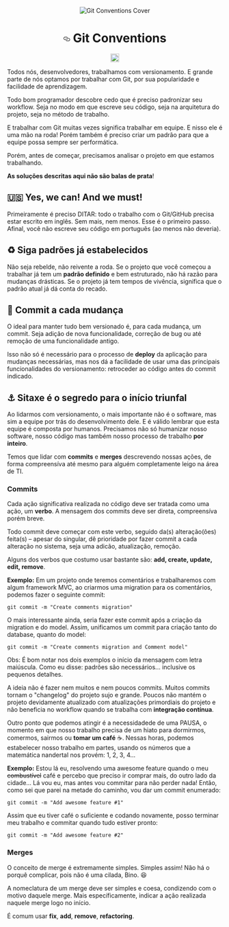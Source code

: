<p align="center">
	<img src="https://raw.githubusercontent.com/felinalabs/git-conventions/master/cover.png" alt="Git Conventions Cover" style="max-width:100%;">
</p>

<h1 align="center">
	<a id="user-content-octocat-git-conventions" class="anchor" href="#octocat-git-conventions" aria-hidden="true"><svg aria-hidden="true" class="octicon octicon-link" height="16" role="img" version="1.1" viewBox="0 0 16 16" width="16"><path d="M4 9h1v1h-1c-1.5 0-3-1.69-3-3.5s1.55-3.5 3-3.5h4c1.45 0 3 1.69 3 3.5 0 1.41-0.91 2.72-2 3.25v-1.16c0.58-0.45 1-1.27 1-2.09 0-1.28-1.02-2.5-2-2.5H4c-0.98 0-2 1.22-2 2.5s1 2.5 2 2.5z m9-3h-1v1h1c1 0 2 1.22 2 2.5s-1.02 2.5-2 2.5H9c-0.98 0-2-1.22-2-2.5 0-0.83 0.42-1.64 1-2.09v-1.16c-1.09 0.53-2 1.84-2 3.25 0 1.81 1.55 3.5 3 3.5h4c1.45 0 3-1.69 3-3.5s-1.5-3.5-3-3.5z"></path></svg></a>
	Git Conventions
</h1>

<p align="center">
	<img class="emoji" title=":octocat:" alt=":octocat:" src="https://assets-cdn.github.com/images/icons/emoji/octocat.png" height="20" width="20" align="absmiddle">
</p>



Todos nós, desenvolvedores, trabalhamos com versionamento. E grande parte de nós optamos por trabalhar com Git, por sua popularidade e facilidade de aprendizagem.

Todo bom programador descobre cedo que é preciso padronizar seu workflow. Seja no modo em que escreve seu código, seja na arquitetura do projeto, seja no método de trabalho. 

E trabalhar com Git muitas vezes significa trabalhar em equipe. E nisso ele é uma mão na roda! Porém também é preciso criar um padrão para que a equipe possa sempre ser performática.

Porém, antes de começar, precisamos analisar o projeto em que estamos trabalhando. 

**As soluções descritas aqui não são balas de prata**!

## :us: Yes, we can! And we must!
Primeiramente é preciso DITAR: todo o trabalho com o Git/GitHub precisa estar escrito em inglês. Sem mais, nem menos. Esse é o primeiro passo. Afinal, você não escreve seu código em português (ao menos não deveria).

## :recycle: Siga padrões já estabelecidos
Não seja rebelde, não reivente a roda. Se o projeto que você começou a trabalhar já tem um **padrão definido** e bem estruturado, não há razão para mudanças drásticas. Se o projeto já tem tempos de vivência, significa que o padrão atual já dá conta do recado.

## :rocket: Commit a cada mudança
O ideal para manter tudo bem versionado é, para cada mudança, um commit. Seja adição de nova funcionalidade, correção de bug ou até remoção de uma funcionalidade antigo.

Isso não só é necessário para o processo de **deploy** da aplicação para mudanças necessárias, mas nos dá a facilidade de usar uma das principais funcionalidades do versionamento: retroceder ao código antes do commit indicado. 

## :anchor: Sitaxe é o segredo para o início triunfal
Ao lidarmos com versionamento, o mais importante não é o software, mas sim a equipe por trás do desenvolvimento dele. E é válido lembrar que esta equipe é composta por humanos. Precisamos não só humanizar nosso software, nosso código mas também nosso processo de trabalho **por inteiro**.

Temos que lidar com **commits** e **merges** descrevendo nossas ações, de forma compreensíva até mesmo para alguém completamente leigo na área de TI.

### Commits
Cada ação significativa realizada no código deve ser tratada como uma ação, um **verbo**. A mensagem dos commits deve ser direta, compreensíva porém breve.

Todo commit deve começar com este verbo, seguido da(s) alteração(ões) feita(s) – apesar do singular, dê prioridade por fazer commit a cada alteração no sistema, seja uma adicão, atualização, remoção.

Alguns dos verbos que costumo usar bastante são: **add, create, update, edit, remove**.

**Exemplo:** Em um projeto onde teremos comentários e trabalharemos com algum framework MVC, ao criarmos uma migration para os comentários, podemos fazer o seguinte commit:

```
git commit -m "Create comments migration"
```

O mais interessante ainda, seria fazer este commit após a criação da migration e do model. Assim, unificamos um commit para criação tanto do database, quanto do model:

```
git commit -m "Create comments migration and Comment model"
```

Obs: É bom notar nos dois exemplos o início da mensagem com letra maiúscula. Como eu disse: padrões são necessários... inclusive os pequenos detalhes.

A ideia não é fazer nem muitos e nem poucos commits. Muitos commits tornam o "changelog" do projeto sujo e grande. Poucos não mantém o projeto devidamente atualizado com atualizações primordiais do projeto e não beneficia no workflow quando se trabalha com **integração contínua**.

Outro ponto que podemos atingir é a necessidadede de uma PAUSA, o momento em que nosso trabalho precisa de um hiato para dormirmos, comermos, sairmos ou **tomar um café** :coffee:. Nessas horas, podemos estabelecer nosso trabalho em partes, usando os números que a matemática nandertal nos provém: 1, 2, 3, 4...

**Exemplo:** Estou lá eu, resolvendo uma awesome feature quando o meu ~~combustível~~ café e percebo que preciso ir comprar mais, do outro lado da cidade... Lá vou eu, mas antes vou commitar para não perder nada! Então, como sei que parei na metade do caminho, vou dar um commit enumerado:

```
git commit -m "Add awesome feature #1"
```

Assim que eu tiver café o suficiente e codando novamente, posso terminar meu trabalho e commitar quando tudo estiver pronto:

```
git commit -m "Add awesome feature #2"
```

### Merges
O conceito de merge é extremamente simples. Simples assim! Não há o porquê complicar, pois não é uma cilada, Bino. :laughing:

A nomeclatura de um merge deve ser simples e coesa, condizendo com o motivo daquele merge. Mais específicamente, indicar a ação realizada naquele merge logo no início.

É comum usar **fix**, **add**, **remove**, **refactoring**.

